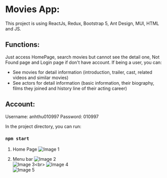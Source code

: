 # Movies App:

This project is using ReactJs, Redux, Bootstrap 5, Ant Design, MUI, HTML and JS.

## Functions:

Just access HomePage, search movies but cannot see the detail one, Not Found page and Login page if don't have account.
If being a user, you can:
 - See movies for detail information (introduction, trailer, cast, related videos and similar movies)
 - See actors for detail information (basic information, their biography, films they joined and history line of their acting career)

## Account:
Username: anhthu010997
Password: 010997

In the project directory, you can run:
### `npm start`

1. Home Page
![Image 1](https://ibb.co/KbzyvVp)<br>

2. Menu bar
![Image 2](https://i.ibb.co/BcKsMT5/Screenshot-2023-08-09-at-23-11-04.png)<br>
![Image 3](https://i.ibb.co/SyfnNqt/Screenshot-2023-08-09-at-23-15-52.png")<br>
![Image 4](https://i.ibb.co/KythvH8/Screenshot-2023-08-09-at-23-15-37.png)<br>
![Image 5](https://i.ibb.co/44NTjnY/Screenshot-2023-08-09-at-23-15-01.png)<br>
